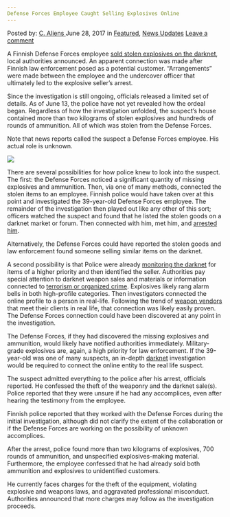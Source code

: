 ```yaml
---
Defense Forces Employee Caught Selling Explosives Online
---
```

<article class="post-listing post-20948 post type-post status-publish format-standard has-post-thumbnail hentry category-deepdot-news category-news-updates">
    <div class="post-inner">
    <p class="post-meta">
    <span>Posted by: <a href="https://www.deepdotweb.com/author/caliens/" title="">C. Aliens </a></span>
    <span>June 28, 2017</span>
    <span>in <a href="https://www.deepdotweb.com/category/deepdot-news/" rel="category tag">Featured</a>, <a href="https://www.deepdotweb.com/category/news-updates/" rel="category tag">News Updates</a></span>
    <span><a href="https://www.deepdotweb.com/2017/06/28/defense-forces-employee-caught/#respond">Leave a comment</a></span>
    </p>
    <div class="clear"></div>
    <div class="entry">
    <p>A Finnish Defense Forces employee <a href="https://yle.fi/uutiset/osasto/news/police_finnish_defence_forces_employee_sold_stolen_explosives_on_dark_web/9664815">sold stolen explosives on the darknet</a>, local authorities announced. An apparent connection was made after Finnish law enforcement posed as a potential customer. “Arrangements” were made between the employee and the undercover officer that ultimately led to the explosive seller&#8217;s arrest.</p>
    <p>Since the investigation is still ongoing, officials released a limited set of details. As of June 13, the police have not yet revealed how the ordeal began. Regardless of how the investigation unfolded, the suspect&#8217;s house contained more than two kilograms of stolen explosives and hundreds of rounds of ammunition. All of which was stolen from the Defense Forces.</p>
    <p>Note that news reports called the suspect a Defense Forces employee. His actual role is unknown.</p>
    <p><img class="wp-image-20961 aligncenter" src="https://www.deepdotweb.com/wp-content/uploads/2017/06/word-image-184.jpeg" srcset="https://www.deepdotweb.com/wp-content/uploads/2017/06/word-image-184.jpeg 800w, https://www.deepdotweb.com/wp-content/uploads/2017/06/word-image-184-300x225.jpeg 300w" sizes="(max-width: 800px) 100vw, 800px" /></p>
    <p>There are several possibilities for how police knew to look into the suspect. The first: the Defense Forces noticed a significant quantity of missing explosives and ammunition. Then, via one of many methods, connected the stolen items to an employee. Finnish police would have taken over at this point and investigated the 39-year-old Defense Forces employee. The remainder of the investigation then played out like any other of this sort; officers watched the suspect and found that he listed the stolen goods on a darknet market or forum. Then connected with him, met him, and <a href="https://www.deepdotweb.com/tag/arrested/">arrested him</a>.</p>
    <p>Alternatively, the Defense Forces could have reported the stolen goods and law enforcement found someone selling similar items on the darknet.</p>
    <p>A second possibility is that Police were already <a href="https://www.deepdotweb.com/2013/10/28/updated-llist-of-hidden-marketplaces-tor-i2p/">monitoring the darknet</a> for items of a higher priority and then identified the seller. Authorities pay special attention to darknet weapon sales and materials or information connected to <a href="https://www.deepdotweb.com/2017/04/19/europol-links-darknet-markets-terrorism/">terrorism or organized crime</a>. Explosives likely rang alarm bells in both high-profile categories. Then investigators connected the online profile to a person in real-life. Following the trend of <a href="https://www.deepdotweb.com/tag/firearm/">weapon vendors</a> that meet their clients in real life, that connection was likely easily proven. The Defense Forces connection could have been discovered at any point in the investigation.</p>
    <p>The Defense Forces, if they had discovered the missing explosives and ammunition, would likely have notified authorities immediately. Military-grade explosives are, again, a high priority for law enforcement. If the 39-year-old was one of many suspects, an in-depth <a href="https://www.deepdotweb.com/tag/darknet/">darknet</a> investigation would be required to connect the online entity to the real life suspect.</p>
    <p>The suspect admitted everything to the police after his arrest, officials reported. He confessed the theft of the weaponry and the darknet sale(s). Police reported that they were unsure if he had any accomplices, even after hearing the testimony from the employee.</p>
    <p>Finnish police reported that they worked with the Defense Forces during the initial investigation, although did not clarify the extent of the collaboration or if the Defense Forces are working on the possibility of unknown accomplices.</p>
    <p>After the arrest, police found more than two kilograms of explosives, 700 rounds of ammunition, and unspecified explosives-making material. Furthermore, the employee confessed that he had already sold both ammunition and explosives to unidentified customers.</p>
    <p>He currently faces charges for the theft of the equipment, violating explosive and weapons laws, and aggravated professional misconduct. Authorities announced that more charges may follow as the investigation proceeds.</p>
    <p>&nbsp;</p>
    </div>
    <span style="display:none" class="updated">2017-06-28</span>
    <div style="display:none" class="vcard author" itemprop="author" itemscope itemtype="http://schema.org/Person"><strong class="fn" itemprop="name"><a href="https://www.deepdotweb.com/author/caliens/" title="Posts by C. Aliens" rel="author">C. Aliens</a></strong></div>
    </div>
</article>

